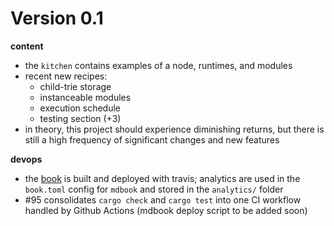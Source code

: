 # Version 0.1

**content**
* the `kitchen` contains examples of a node, runtimes, and modules
* recent new recipes:
    * child-trie storage
    * instanceable modules
    * execution schedule
    * testing section (+3)
* in theory, this project should experience diminishing returns, but there is still a high frequency of significant changes and new features

**devops**
* the [book](https://substrate.dev/recipes/) is built and deployed with travis; analytics are used in the `book.toml` config for `mdbook` and stored in the `analytics/` folder
* #95 consolidates `cargo check` and `cargo test` into one CI workflow handled by Github Actions (mdbook deploy script to be added soon)